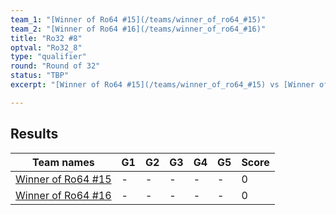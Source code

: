 ```yaml
---
team_1: "[Winner of Ro64 #15](/teams/winner_of_ro64_#15)"
team_2: "[Winner of Ro64 #16](/teams/winner_of_ro64_#16)"
title: "Ro32 #8"
optval: "Ro32_8"
type: "qualifier"
round: "Round of 32"
status: "TBP"
excerpt: "[Winner of Ro64 #15](/teams/winner_of_ro64_#15) vs [Winner of Ro64 #16](/teams/winner_of_ro64_#16)"

---
```

## Results

| Team names | G1 | G2 | G3 | G4 | G5 | Score |
| -- | -- | -- | -- | -- | -- | -- |
| [Winner of Ro64 #15](/teams/winner_of_ro64_#15) | - | - | - | - | - | 0 |
| [Winner of Ro64 #16](/teams/winner_of_ro64_#16) | - | - | - | - | - | 0 |
